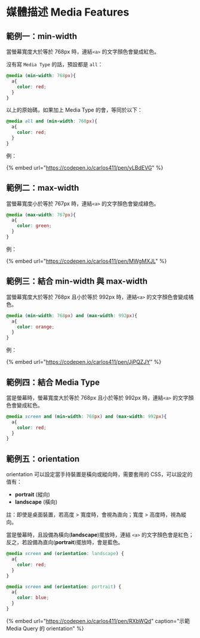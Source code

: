 # 媒體描述 Media Features

## 範例一：min-width

當螢幕寬度大於等於 768px 時，連結`<a>` 的文字顏色會變成紅色。

沒有寫 `Media Type` 的話，預設都是 `all`：

```css
@media (min-width: 768px){
  a{
    color: red;
  }
}
```

以上的原始碼，如果加上 Media Type 的會，等同於以下：

```css
@media all and (min-width: 768px){
  a{
    color: red;
  }
}
```

例：

{% embed url="https://codepen.io/carlos411/pen/yLBdEVG" %}



## 範例二：max-width

當螢幕寬度小於等於 767px 時，連結`<a>` 的文字顏色會變成綠色。

```css
@media (max-width: 767px){
  a{
    color: green;
  }
}
```

例：

{% embed url="https://codepen.io/carlos411/pen/MWgMXJL" %}



## 範例三：結合 min-width 與 max-width

當螢幕寬度大於等於 768px 且小於等於 992px 時，連結`<a>` 的文字顏色會變成橘色。

```css
@media (min-width: 768px) and (max-width: 992px){
  a{
    color: orange;
  }
}
```

例：

{% embed url="https://codepen.io/carlos411/pen/JjPQZJY" %}



## 範例四：結合 Media Type

當是螢幕時，螢幕寬度大於等於 768px 且小於等於 992px 時，連結`<a>` 的文字顏色會變成紅色。

```css
@media screen and (min-width: 768px) and (max-width: 992px){
  a{
    color: red;
  }
}
```

## 範例五：orientation

orientation 可以設定當手持裝置是橫向或縱向時，需要套用的 CSS，可以設定的值有：

* **portrait** \(縱向\)
* **landscape** \(橫向\)

註：即使是桌面裝置，若高度 &gt; 寬度時，會視為直向；寬度 &gt; 高度時，視為縱向。

當是螢幕時，且設備為橫向\(**landscape**\)擺放時，連結 `<a>` 的文字顏色會是紅色；反之，若設備為直向\(**portrait**\)擺放時，會是藍色。

```css
@media screen and (orientation: landscape) {
  a{
    color: red;
  }
}

@media screen and (orientation: portrait) {
  a{
    color: blue;
  }
}
```

{% embed url="https://codepen.io/carlos411/pen/RXbWQd" caption="示範 Media Query 的 orientation" %}

